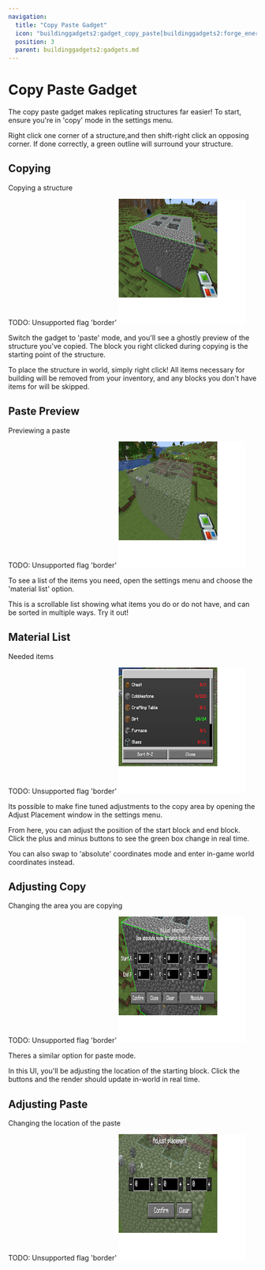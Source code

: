 ```yaml
---
navigation:
  title: "Copy Paste Gadget"
  icon: "buildinggadgets2:gadget_copy_paste[buildinggadgets2:forge_energy=1000000]"
  position: 3
  parent: buildinggadgets2:gadgets.md
---
```


# Copy Paste Gadget

The copy paste gadget makes replicating structures far easier! To start, ensure you're in 'copy' mode in the settings menu. 

Right click one corner of a structure,and then shift-right click an opposing corner.  If done correctly, a green outline will surround your structure.

## Copying

Copying a structure

TODO: Unsupported flag 'border'
![](copy.png)

Switch the gadget to 'paste' mode, and you'll see a ghostly preview of the structure you've copied. The block you right clicked during copying is the starting point of the structure. 

To place the structure in world, simply right click! All items necessary for building will be removed from your inventory, and any blocks you don't have items for will be skipped.

## Paste Preview

Previewing a paste

TODO: Unsupported flag 'border'
![](paste.png)

To see a list of the items you need, open the settings menu and choose the 'material list' option. 

This is a scrollable list showing what items you do or do not have, and can be sorted in multiple ways. Try it out!

## Material List

Needed items

TODO: Unsupported flag 'border'
![](materiallist.png)

Its possible to make fine tuned adjustments to the copy area by opening the Adjust Placement window in the settings menu.

From here, you can adjust the position of the start block and end block. Click the plus and minus buttons to see the green box change in real time.

You can also swap to 'absolute' coordinates mode and enter in-game world coordinates instead.

## Adjusting Copy

Changing the area you are copying

TODO: Unsupported flag 'border'
![](copy_adjustment.png)

Theres a similar option for paste mode. 

In this UI, you'll be adjusting the location of the starting block. Click the buttons and the render should update in-world in real time.

## Adjusting Paste

Changing the location of the paste

TODO: Unsupported flag 'border'
![](paste_adjustment.png)

